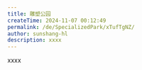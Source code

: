 ```yaml
---
title: 雕塑公园
createTime: 2024-11-07 00:12:49
permalink: /de/SpecializedPark/xTufTgNZ/
author: sunshang-hl
description: xxxx
---
```


xxxx